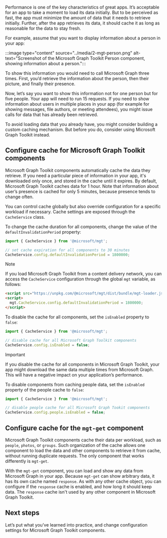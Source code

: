 Performance is one of the key characteristics of great apps. It’s acceptable for an app to take a moment to load its data initially. But to be perceived as fast, the app must minimize the amount of data that it needs to retrieve initially. Further, after the app retrieves its data, it should cache it as long as reasonable for the data to stay fresh.

For example, assume that you want to display information about a person in your app:

:::image type="content" source="../media/2-mgt-person.png" alt-text="Screenshot of the Microsoft Graph Toolkit Person component, showing information about a person.":::

To show this information you would need to call Microsoft Graph three times. First, you’d retrieve the information about the person, then their picture, and finally their presence.

Now, let’s say you want to show this information not for one person but for five people. Your app will need to run 15 requests. If you need to show information about users in multiple places in your app (for example for showing messages, file authors, or meeting attendees), you might issue calls for data that has already been retrieved.

To avoid loading data that you already have, you might consider building a custom caching mechanism. But before you do, consider using Microsoft Graph Toolkit instead.

## Configure cache for Microsoft Graph Toolkit components

Microsoft Graph Toolkit components automatically cache the data they retrieve. If you need a particular piece of information in your app, it's downloaded only once, and stored in the cache until it expires. By default, Microsoft Graph Toolkit caches data for 1 hour. Note that information about user’s presence is cached for only 5 minutes, because presence tends to change often.

You can control cache globally but also override configuration for a specific workload if necessary. Cache settings are exposed through the `CacheService` class.

To change the cache duration for all components, change the value of the `defaultInvalidationPeriod` property:

```typescript
import { CacheService } from '@microsoft/mgt'; 

// set cache expiration for all components to 30 minutes 
CacheService.config.defaultInvalidationPeriod = 1800000;
```

> [!NOTE]
> If you load Microsoft Graph Toolkit from a content delivery network, you can access the `CacheService` configuration through the global `mgt` variable, as follows:
>
> ```html
> <script src="https://unpkg.com/@microsoft/mgt/dist/bundle/mgt-loader.js"></script> 
> <script> 
>   mgt.CacheService.config.defaultInvalidationPeriod = 1800000; 
> </script>
> ```

To disable the cache for all components, set the `isEnabled` property to `false`:

```typescript
import { CacheService } from '@microsoft/mgt';

// disable cache for all Microsoft Graph Toolkit components 
CacheService.config.isEnabled = false; 
```

> [!IMPORTANT]
> If you disable the cache for all components in Microsoft Graph Toolkit, your app might download the same data multiple times from Microsoft Graph. This will have a negative impact on your application’s performance.

To disable components from caching people data, set the `isEnabled` property of the people cache to `false`:

```typescript
import { CacheService } from '@microsoft/mgt';

// disable people cache for all Microsoft Graph Tookit components 
CacheService.config.people.isEnabled = false; 
```

## Configure cache for the `mgt-get` component

Microsoft Graph Toolkit components cache their data per workload, such as `people`, `photos`, or `groups`. Such organization of the cache allows one component to load the data and other components to retrieve it from cache, without running duplicate requests. The only component that works differently is `mgt-get`.

With the `mgt-get` component, you can load and show any data from Microsoft Graph in your app. Because `mgt-get` can show arbitrary data, it has its own cache named `response`. As with any other cache object, you can configure if the `response` cache is enabled, and how long it should keep data. The `response` cache isn't used by any other component in Microsoft Graph Toolkit.

## Next steps

Let’s put what you’ve learned into practice, and change configuration settings for Microsoft Graph Toolkit components.
